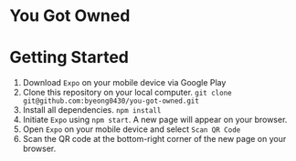 # You Got Owned

# Getting Started
1. Download `Expo` on your mobile device via Google Play
2. Clone this repository on your local computer. `git clone git@github.com:byeong0430/you-got-owned.git`
3. Install all dependencies. `npm install`
4. Initiate `Expo` using `npm start`. A new page will appear on your browser.
5. Open `Expo` on your mobile device and select `Scan QR Code`
6. Scan the QR code at the bottom-right corner of the new page on your browser.